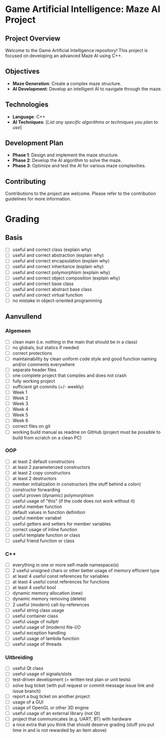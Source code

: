 # Game Artificial Intelligence: Maze AI Project

## Project Overview

Welcome to the Game Artificial Intelligence repository! This project is focused on developing an advanced Maze AI using C++.

## Objectives
- **Maze Generation**: Create a complex maze structure.
- **AI Development**: Develop an intelligent AI to navigate through the maze.

## Technologies
- **Language**: C++
- **AI Techniques**: [*List any specific algorithms or techniques you plan to use*]

## Development Plan
- **Phase 1**: Design and implement the maze structure.
- **Phase 2**: Develop the AI algorithm to solve the maze.
- **Phase 3**: Optimize and test the AI for various maze complexities.

## Contributing
Contributions to the project are welcome. Please refer to the contribution guidelines for more information.

# Grading

## Basis
- [ ] useful and correct class (explain why)
- [ ] useful and correct abstraction (explain why)
- [ ] useful and correct encapsulation (explain why)
- [ ] useful and correct inheritance (explain why)
- [ ] useful and correct polymorphism (explain why)
- [ ] useful and correct object composition (explain why)
- [ ] useful and correct base class
- [ ] useful and correct abstract base class
- [ ] useful and correct virtual function
- [ ] no mistake in object-oriented programming

## Aanvullend
### Algemeen
- [ ] clean main (i.e. nothing in the main that should be in a class)
- [ ] no globals, but statics if needed
- [ ] correct protections
- [ ] maintainability by clean uniform code style and good function naming and/or comments everywhere
- [ ] separate header files
- [ ] one complete project that compiles and does not crash
- [ ] fully working project
- [ ] sufficient git commits (+/- weekly)
- [ ] Week 1
- [ ] Week 2
- [ ] Week 3
- [ ] Week 4
- [ ] Week 5
- [ ] Week 6
- [ ] correct files on git
- [ ] working build manual as readme on GitHub (project must be possible to build from scratch on a clean PC)

### OOP
- [ ] at least 2 default constructors
- [ ] at least 2 parameterized constructors
- [ ] at least 2 copy constructors
- [ ] at least 2 destructors
- [ ] member initialization in constructors (the stuff behind a colon)
- [ ] constructor forwarding
- [ ] useful proven (dynamic) polymorphism
- [ ] useful usage of "this" (if the code does not work without it)
- [ ] useful member function
- [ ] default values in function definition
- [ ] useful member variabel
- [ ] useful getters and setters for member variables
- [ ] correct usage of inline function
- [ ] useful template function or class
- [ ] useful friend function or class

### C++
- [ ] everything in one or more self-made namespace(s)
- [ ] 2 useful unsigned chars or other better usage of memory efficient type
- [ ] at least 4 useful const references for variables
- [ ] at least 4 useful const references for functions
- [ ] at least 4 useful bool
- [ ] dynamic memory allocation (new)
- [ ] dynamic memory removing (delete)
- [ ] 2 useful (modern) call-by-references
- [ ] useful string class usage
- [ ] useful container class
- [ ] useful usage of nullptr
- [ ] useful usage of (modern) file-I/O
- [ ] useful exception handling
- [ ] useful usage of lambda function
- [ ] useful usage of threads

### Uitbreiding
- [ ] useful Qt class
- [ ] useful usage of signals/slots
- [ ] test-driven development (= written test plan or unit tests)
- [ ] solve bug ticket (with pull request or commit message issue link and issue branch)
- [ ] report a bug ticket on another project
- [ ] usage of a GUI
- [ ] usage of OpenGL or other 3D engine
- [ ] useful usage of an external library (not Qt)
- [ ] project that communicates (e.g. UART, BT) with hardware
- [ ] a nice extra that you think that should deserve grading (stuff you put time in and is not rewarded by an item above)
